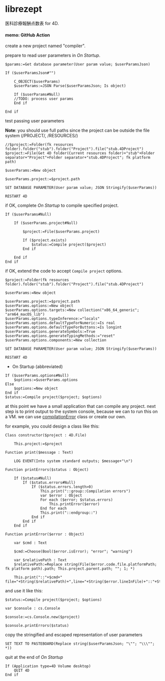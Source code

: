 # librezept
医科診療報酬点数表 for 4D.

#### memo: GitHub Action

create a new project named "compiler".

prepare to read user parameters in *On Startup*.

```4d
$params:=Get database parameter(User param value; $userParamsJson)

If ($userParamsJson#"")
	
	C_OBJECT($userParams)
	$userParams:=JSON Parse($userParamsJson; Is object)
	
	If ($userParams#Null)
	//TODO: process user params	
	End if 
  
End if 
```

test passing user parameters

**Note**: you should use full paths since the project can be outside the file system (/PROJECT/, /RESOURCES/)

```4d
//$project:=Folder(fk resources folder).folder("stub").folder("Project").file("stub.4DProject")
$project:=File(Get 4D folder(Current resources folder)+"stub"+Folder separator+"Project"+Folder separator+"stub.4DProject"; fk platform path)

$userParams:=New object

$userParams.project:=$project.path

SET DATABASE PARAMETER(User param value; JSON Stringify($userParams))

RESTART 4D
```

if OK, complete *On Startup* to compile specified project.

```4d
If ($userParams#Null)

	If ($userParams.project#Null)

		$project:=File($userParams.project)

		If ($project.exists)
			$status:=Compile project($project)
		End if 

	End if 
End if 
```

if OK, extend the code to accept `Compile project` options.

```4d
$project:=Folder(fk resources folder).folder("stub").folder("Project").file("stub.4DProject")

$userParams:=New object

$userParams.project:=$project.path
$userParams.options:=New object
$userParams.options.targets:=New collection("x86_64_generic"; "arm64_macOS_lib")
$userParams.options.typeInference:="locals"
$userParams.options.defaultTypeForNumeric:=Is real
$userParams.options.defaultTypeForButtons:=Is longint
$userParams.options.generateSymbols:=True
$userParams.options.generateTypingMethods:="reset"
$userParams.options.components:=New collection

SET DATABASE PARAMETER(User param value; JSON Stringify($userParams))

RESTART 4D
```

* On Startup (abbreviated)
 
```4d
If ($userParams.options#Null)
	$options:=$userParams.options
Else 
	$options:=New object
End if 
$status:=Compile project($project; $options)
```

at this point we have a small application that can compile any project. next step is to print output to the system console, because we can to run this on a VM. we can use [compilationError](https://github.com/mesopelagique/build-action/blob/main/Project/Sources/Classes/compilationError.4dm) class or create our own.

for example,  you could design a class like this:

```4d
Class constructor($project : 4D.File)
	
	This.project:=$project
	
Function print($message : Text)
	
	LOG EVENT(Into system standard outputs; $message+"\n")
	
Function printErrors($status : Object)
	
	If ($status#Null)
		If ($status.errors#Null)
			If ($status.errors.length>0)
				This.print("::group::Compilation errors")
				var $error : Object
				For each ($error; $status.errors)
					This.printError($error)
				End for each 
				This.print("::endgroup::")
			End if 
		End if 
	End if 
	
Function printError($error : Object)
	
	var $cmd : Text
	
	$cmd:=Choose(Bool($error.isError); "error"; "warning")
	
	var $relativePath : Text
	$relativePath:=Replace string(File($error.code.file.platformPath; fk platform path).path; This.project.parent.path; ""; 1; *)
	
	This.print("::"+$cmd+" file="+String($relativePath)+",line="+String($error.lineInFile)+"::"+String($error.message))
```

and use it like this:

```4d
$status:=Compile project($project; $options)

var $console : cs.Console

$console:=cs.Console.new($project)

$console.printErrors($status)
```

copy the stringified and escaped representation of user parameters

```4d
SET TEXT TO PASTEBOARD(Replace string($userParamsJson; "\""; "\\\""; *))
```

quit at the end of *On Startup*

```4d
If (Application type=4D Volume desktop)
	QUIT 4D
End if 
```

